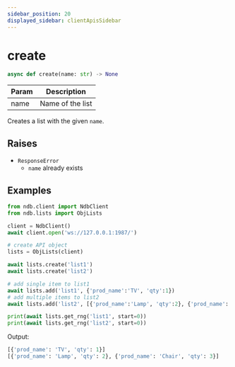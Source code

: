 ```yaml
---
sidebar_position: 20
displayed_sidebar: clientApisSidebar
---
```


# create

```py
async def create(name: str) -> None
```

|Param|Description|
|---|---|
|name|Name of the list|


Creates a list with the given `name`.


## Raises
- `ResponseError`
    - `name` already exists


## Examples

```py
from ndb.client import NdbClient
from ndb.lists import ObjLists

client = NdbClient()
await client.open('ws://127.0.0.1:1987/')

# create API object
lists = ObjLists(client)

await lists.create('list1')
await lists.create('list2')

# add single item to list1
await lists.add('list1', {'prod_name':'TV', 'qty':1})
# add multiple items to list2
await lists.add('list2', [{'prod_name':'Lamp', 'qty':2}, {'prod_name':'Chair', 'qty':3}])

print(await lists.get_rng('list1', start=0))
print(await lists.get_rng('list2', start=0))
```

Output:

```py
[{'prod_name': 'TV', 'qty': 1}]
[{'prod_name': 'Lamp', 'qty': 2}, {'prod_name': 'Chair', 'qty': 3}]
```

